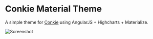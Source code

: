 # Conkie Material Theme

A simple theme for [Conkie](https://github.com/hash-bang/Conkie) using AngularJS + Highcharts + Materialize.

![Screenshot](https://raw.githubusercontent.com/Heziode/conkie-theme-material/master/screenshot.png)
